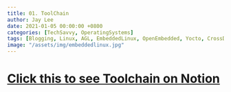 ```yaml
---
title: 01. ToolChain
author: Jay Lee
date: 2021-01-05 00:00:00 +0800
categories: [TechSavvy, OperatingSystems]
tags: [Blogging, Linux, AGL, EmbeddedLinux, OpenEmbedded, Yocto, CrossDevelopment, GCC, GDB, Toolchain]
image: "/assets/img/embeddedlinux.jpg"
---
```


# [Click this to see Toolchain on Notion](https://www.notion.so/jayleekr/01-Toolchain-60d026b82cf94a25913b4c8e73bea3c6)

